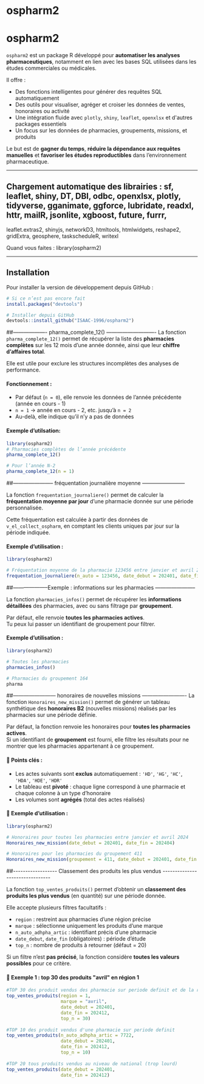 ospharm2
================

# ospharm2

`ospharm2` est un package R développé pour **automatiser les analyses pharmaceutiques**, notamment en lien avec les bases SQL utilisées dans les études commerciales ou médicales.

Il offre :

- Des fonctions intelligentes pour générer des requêtes SQL automatiquement
- Des outils pour visualiser, agréger et croiser les données de ventes, honoraires ou activité
- Une intégration fluide avec `plotly`, `shiny`, `leaflet`, `openxlsx` et d'autres packages essentiels
- Un focus sur les données de pharmacies, groupements, missions, et produits

Le but est de **gagner du temps**, **réduire la dépendance aux requêtes manuelles** et **favoriser les études reproductibles** dans l’environnement pharmaceutique.

---

## Chargement automatique des librairies : sf, leaflet, shiny, DT, DBI, odbc, openxlsx, plotly, tidyverse, gganimate, ggforce, lubridate, readxl, httr, mailR, jsonlite, xgboost, future, furrr,
leaflet.extras2, shinyjs, networkD3, htmltools, htmlwidgets, reshape2,
gridExtra, geosphere, taskscheduleR, writexl


Quand vous faites : library(ospharm2)

------------------------------------------------------------------------

## Installation

Pour installer la version de développement depuis GitHub :

``` r
# Si ce n’est pas encore fait
install.packages("devtools")

# Installer depuis GitHub
devtools::install_github("ISAAC-1996/ospharm2")
```

##——————- pharma_complete_12() —————————- La fonction
`pharma_complete_12()` permet de récupérer la liste des **pharmacies
complètes** sur les 12 mois d’une année donnée, ainsi que leur **chiffre
d’affaires total**.

Elle est utile pour exclure les structures incomplètes des analyses de
performance.

#### Fonctionnement :

- Par défaut (`n = 0`), elle renvoie les données de l’année précédente
  (année en cours - 1)
- `n = 1` → année en cours - 2, etc. jusqu’à `n = 2`
- Au-delà, elle indique qu’il n’y a pas de données

#### Exemple d’utilsation:

``` r
library(ospharm2)
# Pharmacies complètes de l’année précédente
pharma_complete_12()

# Pour l’année N-2
pharma_complete_12(n = 1)
```

\##———————– fréquentation journalière moyenne ————————

La fonction `frequentation_journaliere()` permet de calculer la
**fréquentation moyenne par jour** d’une pharmacie donnée sur une
période personnalisée.

Cette fréquentation est calculée à partir des données de
`v_el_collect_ospharm`, en comptant les clients uniques par jour sur la
période indiquée.

#### Exemple d’utilisation :

``` r
library(ospharm2)

# Fréquentation moyenne de la pharmacie 123456 entre janvier et avril 2024
frequentation_journaliere(n_auto = 123456, date_debut = 202401, date_fin = 202404)
```

\##——————–Exemple : informations sur les pharmacies ———————–

La fonction `pharmacies_infos()` permet de récupérer les **informations
détaillées** des pharmacies, avec ou sans filtrage par **groupement**.

Par défaut, elle renvoie **toutes les pharmacies actives**.  
Tu peux lui passer un identifiant de groupement pour filtrer.

#### Exemple d’utilisation :

``` r
library(ospharm2)

# Toutes les pharmacies
pharmacies_infos()

# Pharmacies du groupement 164
pharma
```

\##———————— honoraires de nouvelles missions ————————- La fonction
`Honoraires_new_mission()` permet de générer un tableau synthétique des
**honoraires B2** (nouvelles missions) réalisés par les pharmacies sur
une période définie.

Par défaut, la fonction renvoie les honoraires pour **toutes les
pharmacies actives**.  
Si un identifiant de **groupement** est fourni, elle filtre les
résultats pour ne montrer que les pharmacies appartenant à ce
groupement.

#### 🔎 Points clés :

- Les actes suivants sont **exclus** automatiquement : `'HD'`, `'HG'`,
  `'HC'`, `'HDA'`, `'HDE'`, `'HDR'`
- Le tableau est **pivoté** : chaque ligne correspond à une pharmacie et
  chaque colonne à un type d’honoraire
- Les volumes sont **agrégés** (total des actes réalisés)

#### 📘 Exemple d’utilisation :

``` r
library(ospharm2)

# Honoraires pour toutes les pharmacies entre janvier et avril 2024
Honoraires_new_mission(date_debut = 202401, date_fin = 202404)

# Honoraires pour les pharmacies du groupement 411
Honoraires_new_mission(groupement = 411, date_debut = 202401, date_fin = 202404)
```

##------------------ Classement des produits les plus vendus --------------------------------

La fonction `top_ventes_produits()` permet d’obtenir un **classement des produits les plus vendus** (en quantité) sur une période donnée.

Elle accepte plusieurs filtres facultatifs :
- `region` : restreint aux pharmacies d’une région précise
- `marque` : sélectionne uniquement les produits d’une marque
- `n_auto_adhpha_artic` : identifiant précis d’une pharmacie
- `date_debut`, `date_fin` (obligatoires) : période d’étude
- `top_n` : nombre de produits à retourner (défaut = 20)

Si un filtre n’est **pas précisé**, la fonction considère **toutes les valeurs possibles** pour ce critère.

#### 📘 Exemple 1 : top 30 des produits "avril" en région 1
```r
#TOP 30 des produit vendus des pharmacie sur periode definit et de la region 1(BRETAGNE)
top_ventes_produits(region = 1,
                    marque = "avril",
                    date_debut = 202401,
                    date_fin = 202412,
                    top_n = 30)
 
#TOP 10 des produit vendus d'une pharmacie sur periode definit                   
top_ventes_produits(n_auto_adhpha_artic = 7722,
                    date_debut = 202401,
                    date_fin = 202412,
                    top_n = 10)
                    
#TOP 20 tous produits vendus au niveau de national (trop lourd)
top_ventes_produits(date_debut = 202401,
                    date_fin = 202412)
  ```                  
                    
        

